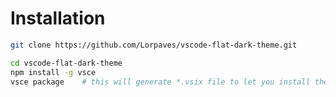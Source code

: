 # Installation

```bash
git clone https://github.com/Lorpaves/vscode-flat-dark-theme.git
```

```bash
cd vscode-flat-dark-theme
npm install -g vsce
vsce package    # this will generate *.vsix file to let you install the theme from the extension
```
